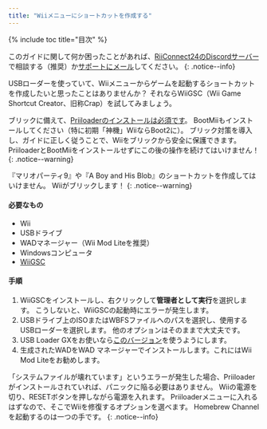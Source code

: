 ```yaml
---
title: "Wiiメニューにショートカットを作成する"
---
```


{% include toc title="目次" %}

このガイドに関して何か困ったことがあれば、[RiiConnect24のDiscordサーバー](https://discord.gg/rc24)で相談する（推奨）か[サポートにメール](mailto:support@riiconnect24.net)してください。
{: .notice--info}

USBローダーを使っていて、Wiiメニューからゲームを起動するショートカットを作成したいと思ったことはありませんか？ それならWiiGSC（Wii Game Shortcut Creator、旧称Crap）を試してみましょう。

ブリックに備えて、[Priiloaderのインストールは必須です](/priiloader)。 BootMiiもインストールしてください（特に初期「神機」WiiならBoot2に）。 ブリック対策を導入し、ガイドに正しく従うことで、Wiiをブリックから安全に保護できます。 PriiloaderとBootMiiをインストールせずにこの後の操作を続けてはいけません！
{: .notice--warning}

『マリオパーティ9』や『A Boy and His Blob』のショートカットを作成してはいけません。 Wiiがブリックします！
{: .notice--warning}

#### 必要なもの

* Wii
* USBドライブ
* WADマネージャー（Wii Mod Liteを推奨）
* Windowsコンピュータ
* [WiiGSC](https://wiidatabase.de/downloads/pc-tools/wiigsc-ehemals-crap/)

#### 手順

1. WiiGSCをインストールし、右クリックして**管理者として実行**を選択します。 こうしないと、WiiGSCの起動時にエラーが発生します。
2. USBドライブ上のISOまたはWBFSファイルへのパスを選択し、使用するUSBローダーを選択します。 他のオプションはそのままで大丈夫です。
3. USB Loader GXをお使いなら[このバージョン](https://hbb1.oscwii.org/hbb/usbloader_gx/usbloader_gx.zip)を使うようにします。
4. 生成されたWADをWAD マネージャーでインストールします。これにはWii Mod Liteをお勧めします。

「システムファイルが壊れています」というエラーが発生した場合、Priiloaderがインストールされていれば、パニックに陥る必要はありません。 Wiiの電源を切り、RESETボタンを押しながら電源を入れます。 Priiloaderメニューに入れるはずなので、そこでWiiを修復するオプションを選べます。 Homebrew Channelを起動するのは一つの手です。
{: .notice--info}
